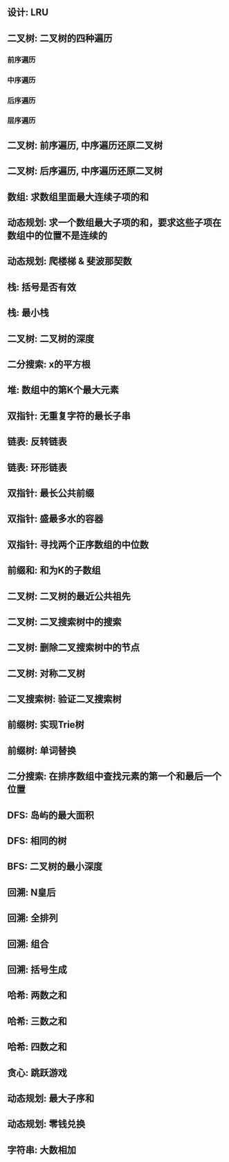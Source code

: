 ## 设计: LRU

## 二叉树: 二叉树的四种遍历

### 前序遍历

### 中序遍历

### 后序遍历

### 层序遍历

## 二叉树: 前序遍历, 中序遍历还原二叉树

## 二叉树: 后序遍历, 中序遍历还原二叉树

## 数组: 求数组里面最大连续子项的和

## 动态规划: 求一个数组最大子项的和，要求这些子项在数组中的位置不是连续的

## 动态规划: 爬楼梯 & 斐波那契数

## 栈: 括号是否有效

## 栈: 最小栈

## 二叉树: 二叉树的深度

## 二分搜索: x的平方根

## 堆: 数组中的第K个最大元素

## 双指针: 无重复字符的最长子串

## 链表: 反转链表

## 链表: 环形链表

## 双指针: 最长公共前缀

## 双指针: 盛最多水的容器

## 双指针: 寻找两个正序数组的中位数

## 前缀和: 和为K的子数组

## 二叉树: 二叉树的最近公共祖先

## 二叉树: 二叉搜索树中的搜索

## 二叉树: 删除二叉搜索树中的节点

## 二叉树: 对称二叉树

## 二叉搜索树: 验证二叉搜索树


## 前缀树: 实现Trie树

## 前缀树: 单词替换

## 二分搜索: 在排序数组中查找元素的第一个和最后一个位置
## DFS: 岛屿的最大面积

## DFS: 相同的树

## BFS: 二叉树的最小深度

## 回溯: N皇后

## 回溯: 全排列

## 回溯: 组合

## 回溯: 括号生成

## 哈希: 两数之和

## 哈希: 三数之和

## 哈希: 四数之和

## 贪心: 跳跃游戏

## 动态规划: 最大子序和

## 动态规划: 零钱兑换

## 字符串: 大数相加
